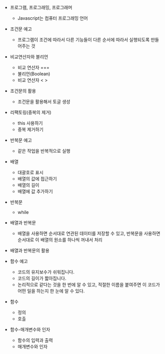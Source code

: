 * 프로그램, 프로그래밍, 프로그래머
    * Javascript는 컴퓨터 프로그래밍 언어

* 조건문 예고
    * 프로그램이 조건에 따라서 다른 기능들이 다른 순서에 따라서 실행되도록 만들어주는 것

* 비교연산자와 블리언
    * 비교 연산자 ===
    * 불리언(Boolean)
    * 비교 연산자 < >

* 조건문의 활용
    * 조건문을 활용해서 토글 생성

* 리팩토링(중복의 제거)
    * this 사용하기
    * 중복 제거하기

* 반복문 예고
    * 같은 작업을 반복적으로 실행

* 배열
    * 대괄호로 표시
    * 배열의 값에 접근하기
    * 배열의 길이
    * 배열에 값 추가하기

* 반복문
    * while

* 배열과 반복문
    * 배열을 사용하면 순서대로 연관된 데이터를 저장할 수 있고, 반복문을 사용하면 순서대로 이 배열의 원소를 하나씩 꺼내서 처리

* 배열과 반복문의 활용

* 함수 예고
    * 코드의 유지보수가 쉬워집니다.
    * 코드의 길이가 짧아집니다.
    * 논리적으로 같다는 것을 한 번에 알 수 있고, 적절한 이름을 붙여주면  이 코드가 어떤 일을 하는지 한 눈에 알 수 있다.

* 함수
    * 정의
    * 호출

* 함수-매개변수와 인자
    * 함수의 입력과 출력
    * 매개변수와 인자